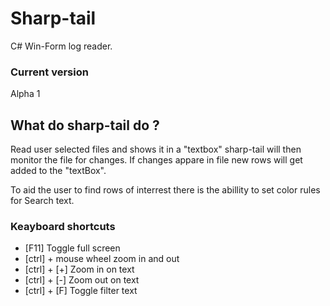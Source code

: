 # Sharp-tail
C# Win-Form log reader.

### Current version
Alpha 1 

## What do sharp-tail do ?
Read user selected files and shows it in a "textbox" sharp-tail will then monitor the file for changes.
If changes appare in file new rows will get added to the "textBox".  

To aid the user to find rows of interrest there is the abillity to set color rules for 
Search text. 


### Keayboard shortcuts

* [F11] Toggle full screen 
* [ctrl] + mouse wheel zoom in and out 
* [ctrl] + [+] Zoom in on text
* [ctrl] + [-] Zoom out on text
* [ctrl] + [F] Toggle filter text

